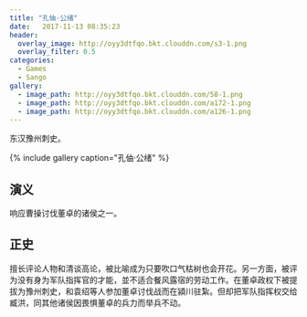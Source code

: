 ```yaml
---
title: "孔伷·公绪"
date:   2017-11-13 08:35:23
header:
  overlay_image: http://oyy3dtfqo.bkt.clouddn.com/s3-1.png
  overlay_filter: 0.5
categories:
  - Games
  - Sango
gallery:
  - image_path: http://oyy3dtfqo.bkt.clouddn.com/58-1.png
  - image_path: http://oyy3dtfqo.bkt.clouddn.com/a172-1.png
  - image_path: http://oyy3dtfqo.bkt.clouddn.com/a126-1.png
---
```


东汉豫州刺史。

{% include gallery caption="孔伷·公绪" %}

## 演义

响应曹操讨伐董卓的诸侯之一。

## 正史

擅长评论人物和清谈高论，被比喻成为只要吹口气枯树也会开花。另一方面，被评为没有身为军队指挥官的才能，並不适合餐风露宿的劳动工作。在董卓政权下被提拔为豫州刺史，和袁绍等人参加董卓讨伐战而在潁川驻紮。但却把军队指挥权交给臧洪，同其他诸侯因畏惧董卓的兵力而举兵不动。